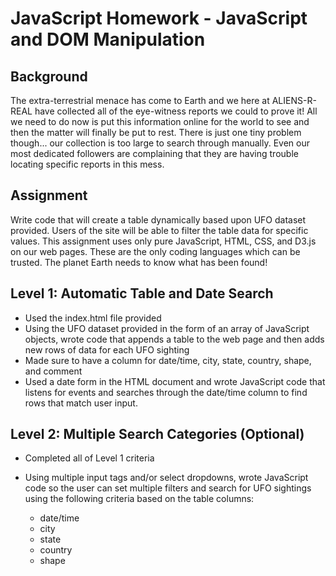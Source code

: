 # JavaScript Homework - JavaScript and DOM Manipulation

## Background
The extra-terrestrial menace has come to Earth and we here at ALIENS-R-REAL have collected all of the eye-witness reports we could to prove it! All we need to do now is put this information online for the world to see and then the matter will finally be put to rest. There is just one tiny problem though... our collection is too large to search through manually. Even our most dedicated followers are complaining that they are having trouble locating specific reports in this mess. 

## Assignment
Write code that will create a table dynamically based upon UFO dataset provided. Users of the site will be able to filter the table data for specific values. This assignment uses only pure JavaScript, HTML, CSS, and D3.js on our web pages. These are the only coding languages which can be trusted. The planet Earth needs to know what has been found!

## Level 1: Automatic Table and Date Search 

* Used the index.html file provided 
* Using the UFO dataset provided in the form of an array of JavaScript objects, wrote code that appends a table to the web page and then adds new rows of data for each UFO sighting
* Made sure to have a column for date/time, city, state, country, shape, and comment 
* Used a date form in the HTML document and wrote JavaScript code that listens for events and searches through the date/time column to find rows that match user input.


## Level 2: Multiple Search Categories (Optional)

* Completed all of Level 1 criteria
* Using multiple input tags and/or select dropdowns, wrote JavaScript code so the user can set multiple filters and search for UFO sightings using the following criteria based on the table columns:

  * date/time
  * city
  * state
  * country
  * shape
